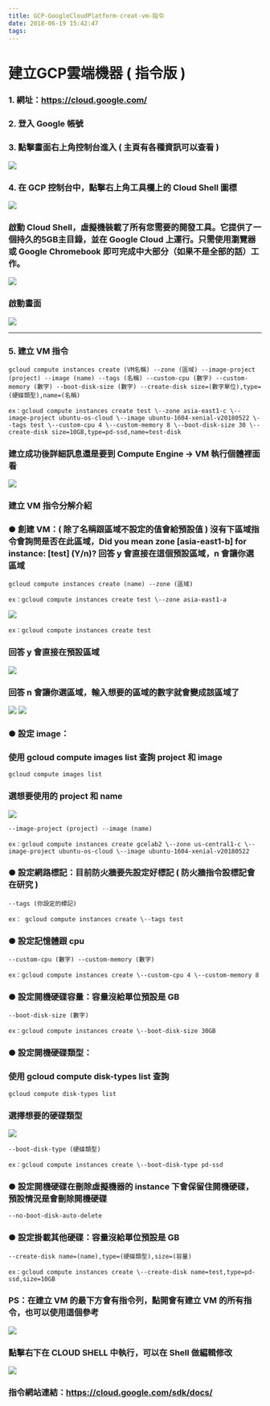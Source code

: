 ```yaml
---
title: GCP-GoogleCloudPlatform-creat-vm-指令
date: 2018-06-19 15:42:47
tags:
---
```


# 建立GCP雲端機器 ( 指令版 )

### 1. 網址：https://cloud.google.com/

### 2. 登入 Google 帳號

### 3. 點擊畫面右上角控制台進入 ( 主頁有各種資訊可以查看 )

![ ](images/1.png)

### 4. 在 GCP 控制台中，點擊右上角工具欄上的 Cloud Shell 圖標

![ ](images/2.2.png)

### 啟動 Cloud Shell，虛擬機裝載了所有您需要的開發工具。它提供了一個持久的5GB主目錄，並在 Google Cloud 上運行。只需使用瀏覽器或 Google Chromebook 即可完成中大部分（如果不是全部的話）工作。

![ ](images/3.1.png)

### 啟動畫面

![ ](images/4.1.png)

***

### 5. 建立 VM 指令

```
gcloud compute instances create (VM名稱) --zone (區域) --image-project (project) --image (name) --tags (名稱) --custom-cpu (數字) --custom-memory (數字) --boot-disk-size (數字) --create-disk size=(數字單位),type=(硬碟類型),name=(名稱)
```

```
ex：gcloud compute instances create test \--zone asia-east1-c \--image-project ubuntu-os-cloud \--image ubuntu-1604-xenial-v20180522 \--tags test \--custom-cpu 4 \--custom-memory 8 \--boot-disk-size 30 \--create-disk size=10GB,type=pd-ssd,name=test-disk
```

### 建立成功後詳細訊息還是要到 Compute Engine → VM 執行個體裡面看

![ ](images/16.png)

### 建立 VM 指令分解介紹

### ● 創建 VM：( 除了名稱跟區域不設定的值會給預設值 ) 沒有下區域指令會詢問是否在此區域，Did you mean zone [asia-east1-b] for instance: [test] (Y/n)? 回答 y 會直接在這個預設區域，n 會讓你選區域

```
gcloud compute instances create (name) --zone (區域)
```

```
ex：gcloud compute instances create test \--zone asia-east1-a
```

![ ](images/14.png)

```
ex：gcloud compute instances create test
```

### 回答 y 會直接在預設區域

![ ](images/11.png)

### 回答 n 會讓你選區域，輸入想要的區域的數字就會變成該區域了

![ ](images/12.png)
![ ](images/13.1.png)

### ● 設定 image：

### 使用 gcloud compute images list 查詢 project 和 image 

```
gcloud compute images list
```

### 選想要使用的 project 和 name

![ ](images/10.png)

```
--image-project (project) --image (name)
```

```
ex：gcloud compute instances create gcelab2 \--zone us-central1-c \--image-project ubuntu-os-cloud \--image ubuntu-1604-xenial-v20180522
```

### ● 設定網路標記：目前防火牆要先設定好標記 ( 防火牆指令設標記會在研究 )

```
--tags (你設定的標記)
```

```
ex： gcloud compute instances create \--tags test
```

### ● 設定記憶體跟 cpu

```
--custom-cpu (數字) --custom-memory (數字)
```

```
ex：gcloud compute instances create \--custom-cpu 4 \--custom-memory 8
```

### ● 設定開機硬碟容量：容量沒給單位預設是 GB

```
--boot-disk-size (數字)
```

```
ex：gcloud compute instances create \--boot-disk-size 30GB
```

### ● 設定開機硬碟類型：

### 使用 gcloud compute disk-types list 查詢

```
gcloud compute disk-types list
```

### 選擇想要的硬碟類型

![ ](images/15.png)

```
--boot-disk-type (硬碟類型)
```

```
ex：gcloud compute instances create \--boot-disk-type pd-ssd
```

### ● 設定開機硬碟在刪除虛擬機器的 instance 下會保留住開機硬碟，預設情況是會刪除開機硬碟

```
--no-boot-disk-auto-delete
```

### ● 設定掛載其他硬碟：容量沒給單位預設是 GB

```
--create-disk name=(name),type=(硬碟類型),size=(容量)
```

```
ex：gcloud compute instances create \--create-disk name=test,type=pd-ssd,size=10GB
```

### PS：在建立 VM 的最下方會有指令列，點開會有建立 VM 的所有指令，也可以使用這個參考

![ ](images/5.png)

### 點擊右下在 CLOUD SHELL 中執行，可以在 Shell 做編輯修改

![ ](images/6.png)

### 指令網站連結：https://cloud.google.com/sdk/docs/